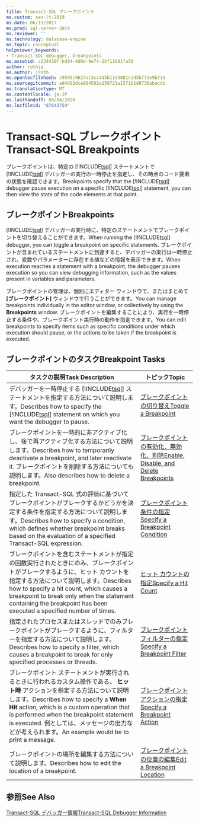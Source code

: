```yaml
---
title: Transact-SQL ブレークポイント
ms.custom: seo-lt-2019
ms.date: 06/13/2017
ms.prod: sql-server-2014
ms.reviewer: ''
ms.technology: database-engine
ms.topic: conceptual
helpviewer_keywords:
- Transact-SQL debugger, breakpoints
ms.assetid: c234430f-bd94-4d0d-9e74-2bf11681fa50
author: rothja
ms.author: jroth
ms.openlocfilehash: c9595c9627ac3cc445b1193881c2d5b772e9b71d
ms.sourcegitcommit: ad4d92dce894592a259721a1571b1d8736abacdb
ms.translationtype: MT
ms.contentlocale: ja-JP
ms.lasthandoff: 08/04/2020
ms.locfileid: "87643759"
---
```

# <a name="transact-sql-breakpoints"></a><span data-ttu-id="ced4e-102">Transact-SQL ブレークポイント</span><span class="sxs-lookup"><span data-stu-id="ced4e-102">Transact-SQL Breakpoints</span></span>
  <span data-ttu-id="ced4e-103">ブレークポイントは、特定の [!INCLUDE[tsql](../../includes/tsql-md.md)] ステートメントで [!INCLUDE[tsql](../../includes/tsql-md.md)] デバッガーの実行の一時停止を指定し、その時点のコード要素の状態を確認できます。</span><span class="sxs-lookup"><span data-stu-id="ced4e-103">Breakpoints specify that the [!INCLUDE[tsql](../../includes/tsql-md.md)] debugger pause execution on a specific [!INCLUDE[tsql](../../includes/tsql-md.md)] statement, you can then view the state of the code elements at that point.</span></span>  
  
## <a name="breakpoints"></a><span data-ttu-id="ced4e-104">ブレークポイント</span><span class="sxs-lookup"><span data-stu-id="ced4e-104">Breakpoints</span></span>  
 <span data-ttu-id="ced4e-105">[!INCLUDE[tsql](../../includes/tsql-md.md)] デバッガーの実行時に、特定のステートメントでブレークポイントを切り替えることができます。</span><span class="sxs-lookup"><span data-stu-id="ced4e-105">When running the [!INCLUDE[tsql](../../includes/tsql-md.md)] debugger, you can toggle a breakpoint on specific statements.</span></span> <span data-ttu-id="ced4e-106">ブレークポイントが含まれているステートメントに到達すると、デバッガーの実行は一時停止され、変数やパラメーターに存在する値などの情報を表示できます。</span><span class="sxs-lookup"><span data-stu-id="ced4e-106">When execution reaches a statement with a breakpoint, the debugger pauses execution so you can view debugging information, such as the values present in variables and parameters.</span></span>  
  
 <span data-ttu-id="ced4e-107">ブレークポイントの管理は、個別にエディター ウィンドウで、またはまとめて **[ブレークポイント]** ウィンドウで行うことができます。</span><span class="sxs-lookup"><span data-stu-id="ced4e-107">You can manage breakpoints individually in the editor window, or collectively by using the **Breakpoints** window.</span></span> <span data-ttu-id="ced4e-108">ブレークポイントを編集することにより、実行を一時停止する条件や、ブレークポイント実行時の動作を指定できます。</span><span class="sxs-lookup"><span data-stu-id="ced4e-108">You can edit breakpoints to specify items such as specific conditions under which execution should pause, or the actions to be taken if the breakpoint is executed.</span></span>  
  
## <a name="breakpoint-tasks"></a><span data-ttu-id="ced4e-109">ブレークポイントのタスク</span><span class="sxs-lookup"><span data-stu-id="ced4e-109">Breakpoint Tasks</span></span>  
  
|<span data-ttu-id="ced4e-110">タスクの説明</span><span class="sxs-lookup"><span data-stu-id="ced4e-110">Task Description</span></span>|<span data-ttu-id="ced4e-111">トピック</span><span class="sxs-lookup"><span data-stu-id="ced4e-111">Topic</span></span>|  
|----------------------|-----------|  
|<span data-ttu-id="ced4e-112">デバッガーを一時停止する [!INCLUDE[tsql](../../includes/tsql-md.md)] ステートメントを指定する方法について説明します。</span><span class="sxs-lookup"><span data-stu-id="ced4e-112">Describes how to specify the [!INCLUDE[tsql](../../includes/tsql-md.md)] statement on which you want the debugger to pause.</span></span>|[<span data-ttu-id="ced4e-113">ブレークポイントの切り替え</span><span class="sxs-lookup"><span data-stu-id="ced4e-113">Toggle a Breakpoint</span></span>](../spatial/point.md)|  
|<span data-ttu-id="ced4e-114">ブレークポイントを一時的に非アクティブ化し、後で再アクティブ化する方法について説明します。</span><span class="sxs-lookup"><span data-stu-id="ced4e-114">Describes how to temporarily deactivate a breakpoint, and later reactivate it.</span></span> <span data-ttu-id="ced4e-115">ブレークポイントを削除する方法についても説明します。</span><span class="sxs-lookup"><span data-stu-id="ced4e-115">Also describes how to delete a breakpoint.</span></span>|[<span data-ttu-id="ced4e-116">ブレークポイントの有効化、無効化、削除</span><span class="sxs-lookup"><span data-stu-id="ced4e-116">Enable, Disable, and Delete Breakpoints</span></span>](enable-disable-and-delete-breakpoints.md)|  
|<span data-ttu-id="ced4e-117">指定した Transact-SQL 式の評価に基づいてブレークポイントがブレークするかどうかを決定する条件を指定する方法について説明します。</span><span class="sxs-lookup"><span data-stu-id="ced4e-117">Describes how to specify a condition, which defines whether breakpoint breaks based on the evaluation of a specified Transact-SQL expression.</span></span>|[<span data-ttu-id="ced4e-118">ブレークポイント条件の指定</span><span class="sxs-lookup"><span data-stu-id="ced4e-118">Specify a Breakpoint Condition</span></span>](specify-a-breakpoint-condition.md)|  
|<span data-ttu-id="ced4e-119">ブレークポイントを含むステートメントが指定の回数実行されたときにのみ、ブレークポイントがブレークするように、ヒット カウントを指定する方法について説明します。</span><span class="sxs-lookup"><span data-stu-id="ced4e-119">Describes how to specify a hit count, which causes a breakpoint to break only when the statement containing the breakpoint has been executed a specified number of times.</span></span>|[<span data-ttu-id="ced4e-120">ヒット カウントの指定</span><span class="sxs-lookup"><span data-stu-id="ced4e-120">Specify a Hit Count</span></span>](specify-a-hit-count.md)|  
|<span data-ttu-id="ced4e-121">指定されたプロセスまたはスレッドでのみブレークポイントがブレークするように、フィルターを指定する方法について説明します。</span><span class="sxs-lookup"><span data-stu-id="ced4e-121">Describes how to specify a filter, which causes a breakpoint to break for only specified processes or threads.</span></span>|[<span data-ttu-id="ced4e-122">ブレークポイント フィルターの指定</span><span class="sxs-lookup"><span data-stu-id="ced4e-122">Specify a Breakpoint Filter</span></span>](specify-a-breakpoint-filter.md)|  
|<span data-ttu-id="ced4e-123">ブレークポイント ステートメントが実行されるときに行われるカスタム操作である、 **ヒット時** アクションを指定する方法について説明します。</span><span class="sxs-lookup"><span data-stu-id="ced4e-123">Describes how to specify a **When Hit** action, which is a custom operation that is performed when the breakpoint statement is executed.</span></span> <span data-ttu-id="ced4e-124">例としては、メッセージの出力などが考えられます。</span><span class="sxs-lookup"><span data-stu-id="ced4e-124">An example would be to print a message.</span></span>|[<span data-ttu-id="ced4e-125">ブレークポイント アクションの指定</span><span class="sxs-lookup"><span data-stu-id="ced4e-125">Specify a Breakpoint Action</span></span>](specify-a-breakpoint-action.md)|  
|<span data-ttu-id="ced4e-126">ブレークポイントの場所を編集する方法について説明します。</span><span class="sxs-lookup"><span data-stu-id="ced4e-126">Describes how to edit the location of a breakpoint.</span></span>|[<span data-ttu-id="ced4e-127">ブレークポイントの位置の編集</span><span class="sxs-lookup"><span data-stu-id="ced4e-127">Edit a Breakpoint Location</span></span>](edit-a-breakpoint-location.md)|  
  
## <a name="see-also"></a><span data-ttu-id="ced4e-128">参照</span><span class="sxs-lookup"><span data-stu-id="ced4e-128">See Also</span></span>  
 [<span data-ttu-id="ced4e-129">Transact-SQL デバッガー情報</span><span class="sxs-lookup"><span data-stu-id="ced4e-129">Transact-SQL Debugger Information</span></span>](transact-sql-debugger-information.md)  
  
  
